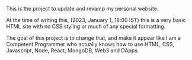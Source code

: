 This is the project to update and revamp my personal website.

At the time of writing this, (2023, January 1, 18:00 IST) this is a very basic HTML site with no CSS styling or much of any special formatting.

The goal of this project is to change that, and make it appear like I am a Competent Programmer who actually knows how to use HTML, CSS, Javascript, Node, React, MongoDB, Web3 and DApps.

